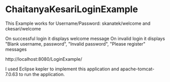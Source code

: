 # ChaitanyaKesariLoginExample

This Example works for 
Username/Password: skanatek/welcome and ckesari/welcome

On successful login it displays welcome message
On invalid login it displays "Blank username, password", "Invalid password", "Please register" messages

http://localhost:8080/LoginExample/

I used Eclipse kepler to implement this application and apache-tomcat-7.0.63 to run the application.
